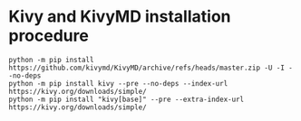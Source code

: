 # Kivy and KivyMD installation procedure

```shell
python -m pip install https://github.com/kivymd/KivyMD/archive/refs/heads/master.zip -U -I --no-deps
python -m pip install kivy --pre --no-deps --index-url  https://kivy.org/downloads/simple/
python -m pip install "kivy[base]" --pre --extra-index-url https://kivy.org/downloads/simple/
```